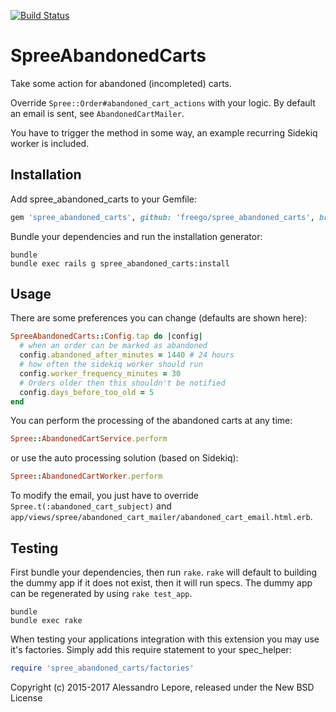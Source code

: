 [![Build Status](https://travis-ci.org/freego/spree_abandoned_carts.svg?branch=master)](https://travis-ci.org/ssnickolay/spree_abandoned_carts)

SpreeAbandonedCarts
===================

Take some action for abandoned (incompleted) carts.

Override `Spree::Order#abandoned_cart_actions` with your logic.
By default an email is sent, see `AbandonedCartMailer`.

You have to trigger the method in some way, an example recurring Sidekiq worker
is included.

Installation
------------

Add spree_abandoned_carts to your Gemfile:

```ruby
gem 'spree_abandoned_carts', github: 'freego/spree_abandoned_carts', branch: 'X-X-stable'
```

Bundle your dependencies and run the installation generator:

```shell
bundle
bundle exec rails g spree_abandoned_carts:install
```

Usage
-----
There are some preferences you can change (defaults are shown here):

```ruby
SpreeAbandonedCarts::Config.tap do |config|
  # when an order can be marked as abandoned
  config.abandoned_after_minutes = 1440 # 24 hours
  # how often the sidekiq worker should run
  config.worker_frequency_minutes = 30
  # Orders older then this shouldn't be notified
  config.days_before_too_old = 5
end
```

You can perform the processing of the abandoned carts at any time:

```ruby
Spree::AbandonedCartService.perform
```

or use the auto processing solution (based on Sidekiq):

```ruby
Spree::AbandonedCartWorker.perform
```

To modify the email, you just have to override `Spree.t(:abandoned_cart_subject)`
and `app/views/spree/abandoned_cart_mailer/abandoned_cart_email.html.erb`.

Testing
-------

First bundle your dependencies, then run `rake`. `rake` will default to building the dummy app if it does not exist, then it will run specs. The dummy app can be regenerated by using `rake test_app`.

```shell
bundle
bundle exec rake
```

When testing your applications integration with this extension you may use it's factories.
Simply add this require statement to your spec_helper:

```ruby
require 'spree_abandoned_carts/factories'
```

Copyright (c) 2015-2017 Alessandro Lepore, released under the New BSD License
